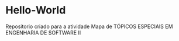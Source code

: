 # Hello-World
Repositorio criado para a atividade Mapa de TÓPICOS ESPECIAIS EM ENGENHARIA DE SOFTWARE II 

